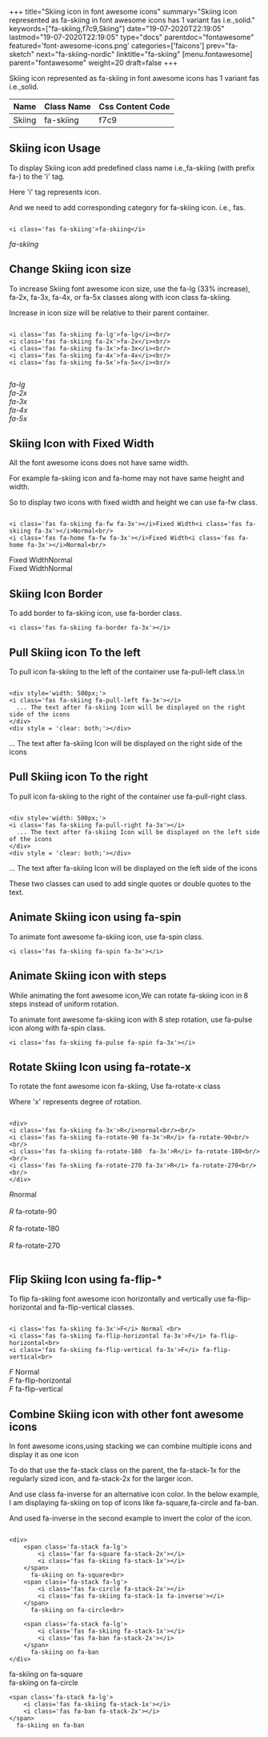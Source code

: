 +++
title="Skiing icon in font awesome icons"
summary="Skiing icon represented as fa-skiing in font awesome icons has 1 variant fas i.e.,solid."
keywords=["fa-skiing,f7c9,Skiing"]
date="19-07-2020T22:19:05"
lastmod="19-07-2020T22:19:05"
type="docs"
parentdoc="fontawesome"
featured='font-awesome-icons.png'
categories=['faicons']
prev="fa-sketch"
next="fa-skiing-nordic"
linktitle="fa-skiing"
[menu.fontawesome]
parent="fontawesome"
weight=20
draft=false
+++


Skiing icon represented as fa-skiing in font awesome icons has 1 variant fas i.e.,solid.

<div class='table-responsive'><table class='table'><thead><tr><th>Name</th><th>Class Name</th><th>Css Content Code</th></tr></thead><tbody><tr><td>Skiing</td><td>fa-skiing</td><td>f7c9</td></tr></tbody></table></div>



## Skiing icon Usage

To display Skiing icon add predefined class name i.e.,fa-skiing (with prefix fa-) to the 'i' tag.

Here 'i' tag represents icon.

And we need to add corresponding category for fa-skiing icon. i.e., fas.


```

<i class='fas fa-skiing'>fa-skiing</i>
```

<i class='fas fa-skiing'>fa-skiing</i>




## Change Skiing icon size
To increase Skiing font awesome icon size, use the fa-lg (33% increase), fa-2x, fa-3x, fa-4x, or fa-5x classes along with icon class fa-skiing.

Increase in icon size will be relative to their parent container. 

```

<i class='fas fa-skiing fa-lg'>fa-lg</i><br/>
<i class='fas fa-skiing fa-2x'>fa-2x</i><br/>
<i class='fas fa-skiing fa-3x'>fa-3x</i><br/>
<i class='fas fa-skiing fa-4x'>fa-4x</i><br/>
<i class='fas fa-skiing fa-5x'>fa-5x</i><br/>
            
```

<i class='fas fa-skiing fa-lg'>fa-lg</i><br/>
<i class='fas fa-skiing fa-2x'>fa-2x</i><br/>
<i class='fas fa-skiing fa-3x'>fa-3x</i><br/>
<i class='fas fa-skiing fa-4x'>fa-4x</i><br/>
<i class='fas fa-skiing fa-5x'>fa-5x</i><br/>
            



## Skiing Icon with Fixed Width 

All the font awesome icons does not have same width.

For example fa-skiing icon and fa-home may not have same height and width.

So to display two icons with fixed width and height we can use fa-fw class.


```

<i class='fas fa-skiing fa-fw fa-3x'></i>Fixed Width<i class='fas fa-skiing fa-3x'></i>Normal<br/>
<i class='fas fa-home fa-fw fa-3x'></i>Fixed Width<i class='fas fa-home fa-3x'></i>Normal<br/>
```

<i class='fas fa-skiing fa-fw fa-3x'></i>Fixed Width<i class='fas fa-skiing fa-3x'></i>Normal<br/>
<i class='fas fa-home fa-fw fa-3x'></i>Fixed Width<i class='fas fa-home fa-3x'></i>Normal<br/>



## Skiing Icon Border 

To add border to fa-skiing icon, use fa-border class.


```
<i class='fas fa-skiing fa-border fa-3x'></i>

```
<i class='fas fa-skiing fa-border fa-3x'></i>





## Pull Skiing icon To the left

To pull icon fa-skiing to the left of the container use fa-pull-left class.\n

```

<div style='width: 500px;'>
<i class='fas fa-skiing fa-pull-left fa-3x'></i>
  ... The text after fa-skiing Icon will be displayed on the right side of the icons
</div>
<div style = 'clear: both;'></div>
```

<div style='width: 500px;'>
<i class='fas fa-skiing fa-pull-left fa-3x'></i>
  ... The text after fa-skiing Icon will be displayed on the right side of the icons
</div>
<div style = 'clear: both;'></div>




## Pull Skiing icon To the right
To pull icon fa-skiing to the right of the container use fa-pull-right class.

```

<div style='width: 500px;'>
<i class='fas fa-skiing fa-pull-right fa-3x'></i>
  ... The text after fa-skiing Icon will be displayed on the left side of the icons
</div>
<div style = 'clear: both;'></div>
```

<div style='width: 500px;'>
<i class='fas fa-skiing fa-pull-right fa-3x'></i>
  ... The text after fa-skiing Icon will be displayed on the left side of the icons
</div>
<div style = 'clear: both;'></div>

These two classes can used to add single quotes or double quotes to the text.


## Animate Skiing icon using fa-spin
To animate font awesome fa-skiing icon, use fa-spin class.

```
<i class='fas fa-skiing fa-spin fa-3x'></i>
```
<i class='fas fa-skiing fa-spin fa-3x'></i>




## Animate Skiing icon with steps
While animating the font awesome icon,We can rotate fa-skiing icon in 8 steps instead of uniform rotation.

To animate font awesome fa-skiing icon with 8 step rotation, use fa-pulse icon along with fa-spin class.


```
<i class='fas fa-skiing fa-pulse fa-spin fa-3x'></i>

```
<i class='fas fa-skiing fa-pulse fa-spin fa-3x'></i>





## Rotate Skiing Icon using fa-rotate-x
To rotate the font awesome icon fa-skiing, Use fa-rotate-x class

Where 'x' represents degree of rotation.


```

<div>
<i class='fas fa-skiing fa-3x'>R</i>normal<br/><br/>
<i class='fas fa-skiing fa-rotate-90 fa-3x'>R</i> fa-rotate-90<br/><br/> 
<i class='fas fa-skiing fa-rotate-180  fa-3x'>R</i> fa-rotate-180<br/><br/> 
<i class='fas fa-skiing fa-rotate-270 fa-3x'>R</i> fa-rotate-270<br/><br/>
</div>
```

<div>
<i class='fas fa-skiing fa-3x'>R</i>normal<br/><br/>
<i class='fas fa-skiing fa-rotate-90 fa-3x'>R</i> fa-rotate-90<br/><br/> 
<i class='fas fa-skiing fa-rotate-180  fa-3x'>R</i> fa-rotate-180<br/><br/> 
<i class='fas fa-skiing fa-rotate-270 fa-3x'>R</i> fa-rotate-270<br/><br/>
</div>




## Flip Skiing Icon using fa-flip-*
To flip fa-skiing font awesome icon horizontally and vertically use fa-flip-horizontal and fa-flip-vertical classes. 

```

<i class='fas fa-skiing fa-3x'>F</i> Normal <br>
<i class='fas fa-skiing fa-flip-horizontal fa-3x'>F</i> fa-flip-horizontal<br>
<i class='fas fa-skiing fa-flip-vertical fa-3x'>F</i> fa-flip-vertical<br>
```

<i class='fas fa-skiing fa-3x'>F</i> Normal <br>
<i class='fas fa-skiing fa-flip-horizontal fa-3x'>F</i> fa-flip-horizontal<br>
<i class='fas fa-skiing fa-flip-vertical fa-3x'>F</i> fa-flip-vertical<br>




## Combine Skiing icon with other font awesome icons
In font awesome icons,using stacking we can combine multiple icons and display it as one icon 

To do that use the fa-stack class on the parent, the fa-stack-1x for the regularly sized icon, and fa-stack-2x for the larger icon.

And use class fa-inverse for an alternative icon color. 
In the below example, I am displaying fa-skiing on top of icons like fa-square,fa-circle and fa-ban.

And used fa-inverse in the second example to invert the color of the icon.

```

<div>
    <span class='fa-stack fa-lg'>
        <i class='far fa-square fa-stack-2x'></i>
        <i class='fas fa-skiing fa-stack-1x'></i>
    </span>
      fa-skiing on fa-square<br>
    <span class='fa-stack fa-lg'>
        <i class='fas fa-circle fa-stack-2x'></i>
        <i class='fas fa-skiing fa-stack-1x fa-inverse'></i>
    </span>
      fa-skiing on fa-circle<br>

    <span class='fa-stack fa-lg'>
        <i class='fas fa-skiing fa-stack-1x'></i>
        <i class='fas fa-ban fa-stack-2x'></i>
    </span>
      fa-skiing on fa-ban
</div>
```

<div>
    <span class='fa-stack fa-lg'>
        <i class='far fa-square fa-stack-2x'></i>
        <i class='fas fa-skiing fa-stack-1x'></i>
    </span>
      fa-skiing on fa-square<br>
    <span class='fa-stack fa-lg'>
        <i class='fas fa-circle fa-stack-2x'></i>
        <i class='fas fa-skiing fa-stack-1x fa-inverse'></i>
    </span>
      fa-skiing on fa-circle<br>

    <span class='fa-stack fa-lg'>
        <i class='fas fa-skiing fa-stack-1x'></i>
        <i class='fas fa-ban fa-stack-2x'></i>
    </span>
      fa-skiing on fa-ban
</div>






